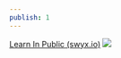 ```yaml
---
publish: 1
---
```


[Learn In Public (swyx.io)](https://www.swyx.io/learn-in-public)
![](https://www.swyx.io/learn-in-public)